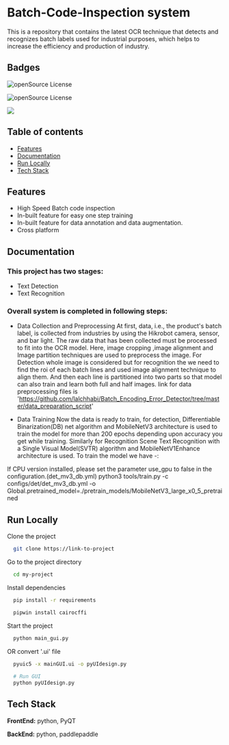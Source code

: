 
# Batch-Code-Inspection system

This is a repository that contains the latest OCR technique that detects and recognizes batch labels used for industrial purposes, which helps to increase the efficiency and production of industry.


## Badges

![openSource License](https://img.shields.io/badge/License-Commercial-blue)

![openSource License](https://img.shields.io/badge/build-passing-green)

![](https://img.shields.io/badge/Python-3776AB?style=for-the-badge&logo=python&logoColor=white)

## Table of contents 

* [Features](#features)
* [Documentation](#documentation)
* [Run Locally](#run)
* [Tech Stack](#techstack)

<a name="features"></a>
## Features

- High Speed Batch code inspection
- In-built feature for easy one step training
- In-built feature for data annotation and data augmentation.
- Cross platform

<a name="documentation"></a>
## Documentation

### This project has two stages:

- Text Detection
- Text Recognition

### Overall system is completed in following steps:
- Data Collection and Preprocessing
At first, data, i.e., the product's batch label, is collected from industries by using the Hikrobot camera, sensor, and bar light. The raw data that has been collected must be processed to fit into the OCR model. Here, image cropping ,image alignment and Image partition techniques are used to preprocess the image. For Detection whole image is considered but for recognition the we need to find the roi of each batch lines and used image alignment technique to align them. And then each line is partitioned into two parts so that model can also train and learn both full and half images. link for data preprocessing files is 'https://github.com/lalchhabi/Batch_Encoding_Error_Detector/tree/master/data_preparation_script'

- Data Training
Now the data is ready to train, for detection, Differentiable Binarization(DB) net algorithm and MobileNetV3 architecture is used to train the model for more than 200 epochs depending upon accuracy you get while training. Similarly for Recognition Scene Text Recognition with a Single Visual Model(SVTR) algorithm and MobileNetV1Enhance architecture is used. To train the model we have -:

If CPU version installed, please set the parameter use_gpu to false in the configuration.(det_mv3_db.yml) python3 tools/train.py -c configs/det/det_mv3_db.yml
-o Global.pretrained_model=./pretrain_models/MobileNetV3_large_x0_5_pretrained

<a name="run"></a>
## Run Locally

Clone the project

```bash
  git clone https://link-to-project
```

Go to the project directory

```bash
  cd my-project
```

Install dependencies

```bash
  pip install -r requirements
```
```bash
  pipwin install cairocffi
```

Start the project

```bash
  python main_gui.py
```
OR convert '.ui' file 
```bash
  pyuic5 -x mainGUI.ui -o pyUIdesign.py
  
  # Run GUI
  python pyUIdesign.py
```

<a name="techstack"></a>
## Tech Stack

**FrontEnd:** python, PyQT

**BackEnd:** python, paddlepaddle

